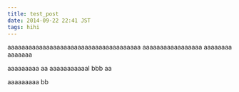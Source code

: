 ```yaml
---
title: test_post
date: 2014-09-22 22:41 JST
tags: hihi
---
```


aaaaaaaaaaaaaaaaaaaaaaaaaaaaaaaaaaaaaa
aaaaaaaaaaaaaaaaa
aaaaaaaa
aaaaaaa

aaaaaaaaa
aa
aaaaaaaaaaal
bbb
aa

aaaaaaaaa
bb
